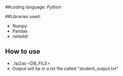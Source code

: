##coding language: Python

##Libraries used:
-  Numpy 
-  Pandas
-  netaddr

## How to use

- ./ip2as <DB_FILE> <IPLIST>
- Output will be in a txt file called "student_output.txt"
